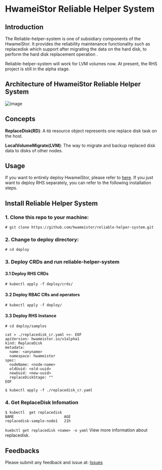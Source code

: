 # HwameiStor Reliable Helper System

## Introduction

The Reliable-helper-system is one of subsidiary components of the HwameiStor. It provides the reliability maintenance functionality such as replacedisk which support after migrating the data on the hard disk, to perform the hard disk replacement operation .

Reliable-helper-system will work for LVM volumes now. At present, the RHS project is still in the alpha stage.

## Architecture of HwameiStor Reliable Helper System

![image](https://github.com/hwameistor/reliable-helper-system/blob/main/doc/design/HwameiStor-replace-disk-arch.jpg)

## Concepts

**ReplaceDisk(RD)**: A `RD` resource object represents one replace disk task on the host.

**LocalVolumeMigrate(LVM)**: The way to migrate and backup replaced disk data to disks of other nodes.

## Usage
If you want to entirely deploy HwameiStor, please refer to [here](https://github.com/hwameistor/helm-charts). If you just want to deploy RHS separately, you can refer to the following installation steps.

## Install Reliable Helper System

### 1. Clone this repo to your machine:
```console
# git clone https://github.com/hwameistor/reliable-helper-system.git
```

### 2. Change to deploy directory:
```console
# cd deploy
```

### 3. Deploy CRDs and run reliable-helper-system

#### 3.1 Deploy RHS CRDs
```console
# kubectl apply -f deploy/crds/
```

#### 3.2 Deploy RBAC CRs and operators
```console
# kubectl apply -f deploy/
```

#### 3.3 Deploy RHS Instance
```console
# cd deploy/samples
```

```console
cat > ./replacedisk_cr.yaml <<- EOF
apiVersion: hwameistor.io/v1alpha1
kind: ReplaceDisk
metadata:
  name: <anyname>
  namespace: hwameistor
spec:
  nodeName: <node-name>
  oldUuid: <old-uuid>
  newUuid: <new-uuid>
  replaceDiskStage: ""
EOF
```

```console
$ kubectl apply -f ./replacedisk_cr.yaml
```

### 4. Get ReplaceDisk Infomation
```console
$ kubectl  get replacedisk
NAME                       AGE
replacedisk-sample-node1   21h

```

`kuebctl get replacedisk <name> -o yaml` View more information about replacedisk.

## Feedbacks

Please submit any feedback and issue at: [Issues](https://github.com/hwameistor/reliable-helper-system/issues)

